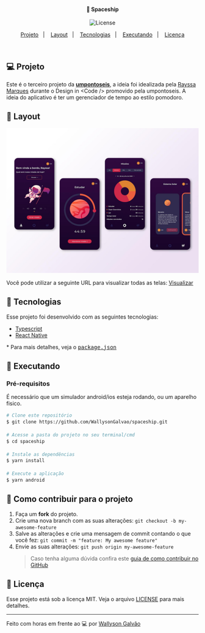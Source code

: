 <!-- <h1 align="center">
    <img alt="spaceship" title="#spaceship" src=".github/logo.svg" width="250px" />
</h1> -->

<h4 align="center">
  🚀 Spaceship
</h4>

<p align="center">
  <!-- 
  <img alt="GitHub language count" src="https://img.shields.io/github/languages/count/WallysonGalvao/spaceship">

  <img alt="Repository size" src="https://img.shields.io/github/repo-size/WallysonGalvao/spaceship">
  
  <a href="https://github.com/WallysonGalvao/spaceship/commits/master">
    <img alt="GitHub last commit" src="https://img.shields.io/github/last-commit/WallysonGalvao/spaceship">
  </a>

  <a href="https://github.com/WallysonGalvao/spaceship/issues">
    <img alt="Repository issues" src="https://img.shields.io/github/issues/WallysonGalvao/spaceship">
  </a> -->

  <img alt="License" src="https://img.shields.io/badge/license-MIT-brightgreen">
</p>

<p align="center">
  <a href="#-projeto">Projeto</a>&nbsp;&nbsp;&nbsp;|&nbsp;&nbsp;&nbsp;
  <a href="#-layout">Layout</a>&nbsp;&nbsp;&nbsp;|&nbsp;&nbsp;&nbsp;
  <a href="#rocket-tecnologias">Tecnologias</a>&nbsp;&nbsp;&nbsp;|&nbsp;&nbsp;&nbsp;
  <a href="#rocket-executando">Executando</a>&nbsp;&nbsp;&nbsp;|&nbsp;&nbsp;&nbsp;
  <a href="#memo-licença">Licença</a>
</p>
<br>

## 💻 Projeto

Este é o terceiro projeto da **[umpontoseis](https://umpontoseis.com/)**, a ideia foi idealizada pela [Rayssa Marques](https://www.linkedin.com/in/rayssa-marques) durante o Design in <Code \/\> promovido pela umpontoseis. A ideia do aplicativo é ter um gerenciador de tempo ao estilo pomodoro.

## 🎨 Layout

<p align="center">
    <img alt="spaceship" title="#spaceship" src=".github/app.jpg" width="720px" />
</p>

Você pode utilizar a seguinte URL para visualizar todas as telas: [Visualizar](https://www.figma.com/community/file/871911270417939544/Solar-System---Jonas-Milan)

## :rocket: Tecnologias

Esse projeto foi desenvolvido com as seguintes tecnologias:

- [Typescript](https://www.typescriptlang.org/)
- [React Native](https://reactnative.dev/)

\* Para mais detalhes, veja o <kbd>[package.json](./package.json)</kbd>

## :notebook: Executando

### Pré-requisitos

É necessário que um simulador android/ios esteja rodando, ou um aparelho fisico.

```bash
# Clone este repositório
$ git clone https://github.com/WallysonGalvao/spaceship.git

# Acesse a pasta do projeto no seu terminal/cmd
$ cd spaceship

# Instale as dependências
$ yarn install

# Execute a aplicação
$ yarn android
```

## :construction: Como contribuir para o projeto

1. Faça um **fork** do projeto.
2. Crie uma nova branch com as suas alterações: `git checkout -b my-awesome-feature`
3. Salve as alterações e crie uma mensagem de commit contando o que você fez: `git commit -m "feature: My awesome feature"`
4. Envie as suas alterações: `git push origin my-awesome-feature`
   > Caso tenha alguma dúvida confira este [guia de como contribuir no GitHub](https://github.com/firstcontributions/first-contributions)

## :memo: Licença

Esse projeto está sob a licença MIT. Veja o arquivo [LICENSE](LICENSE.md) para mais detalhes.

---

Feito com horas em frente ao :computer: por [Wallyson Galvão](https://www.linkedin.com/in/wallyson-galvao/)

